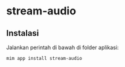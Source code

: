 # stream-audio

## Instalasi

Jalankan perintah di bawah di folder aplikasi:

```
mim app install stream-audio
```

